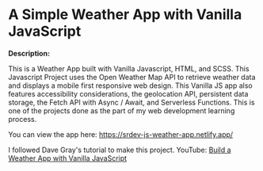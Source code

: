 # A Simple Weather App with Vanilla JavaScript

**Description:**

This is a Weather App built with Vanilla Javascript, HTML, and SCSS. This Javascript Project uses the Open Weather Map API to retrieve weather data and displays a mobile first responsive web design. This Vanilla JS app also features accessibility considerations, the geolocation API, persistent data storage, the Fetch API with Async / Await, and Serverless Functions. This is one of the projects done as the part of my web development learning process.

You can view the app here: https://srdev-js-weather-app.netlify.app/

I followed Dave Gray's tutorial to make this project.
YouTube: [Build a Weather App with Vanilla JavaScript](https://youtu.be/s_Ie_yh_4Co)
